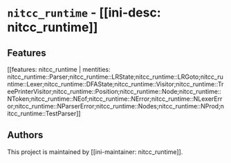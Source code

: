 # `nitcc_runtime` - [[ini-desc: nitcc_runtime]]

## Features

[[features: nitcc_runtime | mentities: nitcc_runtime::Parser;nitcc_runtime::LRState;nitcc_runtime::LRGoto;nitcc_runtime::Lexer;nitcc_runtime::DFAState;nitcc_runtime::Visitor;nitcc_runtime::TreePrinterVisitor;nitcc_runtime::Position;nitcc_runtime::Node;nitcc_runtime::NToken;nitcc_runtime::NEof;nitcc_runtime::NError;nitcc_runtime::NLexerError;nitcc_runtime::NParserError;nitcc_runtime::Nodes;nitcc_runtime::NProd;nitcc_runtime::TestParser]]

## Authors

This project is maintained by [[ini-maintainer: nitcc_runtime]].
